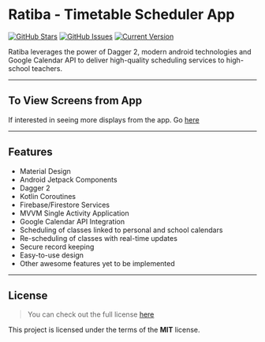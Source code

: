 Ratiba - Timetable Scheduler App
============
[![GitHub Stars](https://img.shields.io/github/stars/JohnKiprop/ratiba.svg)](https://github.com/JohnKiprop/Ratiba/stargazers) [![GitHub Issues](https://img.shields.io/github/issues/JohnKiprop/ratiba.svg)](https://github.com/JohnKiprop/Ratiba/issues) [![Current Version](https://img.shields.io/badge/version-1.0.0-green.svg)](https://github.com/JohnKiprop/Ratiba)

 Ratiba leverages the power of Dagger 2, modern android technologies and Google Calendar API to deliver high-quality scheduling services to high-school teachers. 

---
## To View Screens from App

If interested in seeing more displays from the app. Go [here](https://www.pinterest.com/jkiprop0705/ratiba/)


---
## Features
- Material Design
- Android Jetpack Components
- Dagger 2
- Kotlin Coroutines
- Firebase/Firestore Services
- MVVM Single Activity Application
- Google Calendar API Integration
- Scheduling of classes linked to personal and school calendars
- Re-scheduling of classes with real-time updates
- Secure record keeping
- Easy-to-use design
- Other awesome features yet to be implemented

---

## License
>You can check out the full license [here](https://github.com/JohnKiprop/Ratiba/blob/master/LICENSE)

This project is licensed under the terms of the **MIT** license.
